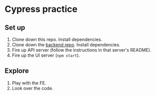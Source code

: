 # Cypress practice

## Set up

1. Clone down this repo. Install dependencies.
1. Clone down the [backend repo](https://github.com/turingschool-examples/react-practice-servers). Install dependencies.
1. Fire up API server (follow the instructions in that server's README).
1. Fire up the UI server (`npm start`).

## Explore

1. Play with the FE.
1. Look over the code.

